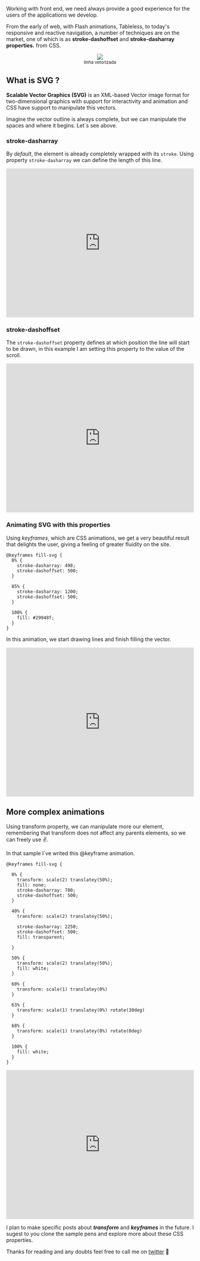Working with front end, we need always provide a good experience for the users of the applications we develop.

From the early of web, with Flash animations, Tableless, to today's responsive and reactive navigation, a number of techniques are on the market, one of which is as **stroke-dashoffset** and **stroke-dasharray properties.** from CSS.

<p align="center">
  <img src="https://www.w3.org/TR/svg-strokes/images/dashoffset.svg" align="middle"><br><small>linha vetorizada</small>
</p>

## What is SVG ?

**Scalable Vector Graphics (SVG)** is an XML-based Vector image format for two-dimensional graphics with support for interactivity and animation and CSS have support to manipulate this vectors.

Imagine the vector outline is always complete, but we can manipulate the spaces and where it begins. Let`s see above.

### stroke-dasharray
By *default*, the element is already completely wrapped with its `stroke`. Using property `stroke-dasharray` we can define the length of this line.

  <iframe height="400px" width="100%" scrolling="no" title="stroke-dasharray sample" src="https://codepen.io/vitorpiovezam/embed/NWWxGqx?height=265&theme-id=0&default-tab=css,result" frameborder="no" allowtransparency="true" allowfullscreen="true">
  See the Pen <a href='https://codepen.io/vitorpiovezam/pen/NWWxGqx'>stroke-dasharray sample</a> by Vitor Goncalves Piovezam
  (<a href='https://codepen.io/vitorpiovezam'>@vitorpiovezam</a>) on <a href='https://codepen.io'>CodePen</a>.
</iframe> 

### stroke-dashoffset
The `stroke-dashoffset` property defines at which position the line will start to be drawn, in this example I am setting this property to the value of the scroll.

<iframe height="400px" width="100%" scrolling="yes" title="stroke-dashoffset sample" src="https://codepen.io/vitorpiovezam/embed/JjjGYEm?height=265&theme-id=0&default-tab=js,result" frameborder="no" allowtransparency="true" allowfullscreen="true">
  See the Pen <a href='https://codepen.io/vitorpiovezam/pen/JjjGYEm'>stroke-dashoffset sample</a> by Vitor Goncalves Piovezam
  (<a href='https://codepen.io/vitorpiovezam'>@vitorpiovezam</a>) on <a href='https://codepen.io'>CodePen</a>.
</iframe>


### Animating SVG with this properties
Using *keyframes*, which are CSS animations, we get a very beautiful result that delights the user, giving a feeling of greater fluidity on the site.

    @keyframes fill-svg {
      0% {
        stroke-dasharray: 498;
        stroke-dashoffset: 500;
      }
      
      85% {
        stroke-dasharray: 1200;
        stroke-dashoffset: 500;
      }
     
      100% {
        fill: #29948f;
      }
    }

In this animation, we start drawing lines and finish filling the vector.
<iframe height="400px" width="100%" scrolling="yes" title="svg filling sample" src="https://codepen.io/vitorpiovezam/embed/RwwrWBN?height=265&theme-id=dark&default-tab=css,result" frameborder="no" allowtransparency="true" allowfullscreen="true">
  See the Pen <a href='https://codepen.io/vitorpiovezam/pen/RwwrWBN'>svg filling sample</a> by Vitor Goncalves Piovezam
  (<a href='https://codepen.io/vitorpiovezam'>@vitorpiovezam</a>) on <a href='https://codepen.io'>CodePen</a>.
</iframe>

## More complex animations

Using transform property, we can manipulate more our element, remembering that transform does not affect any parents elements, so we can freely use ✌.

In that sample I`ve writed this @keyframe animation.

```
@keyframes fill-svg {
  
  0% {
    transform: scale(2) translatey(50%);
    fill: none;
    stroke-dasharray: 700;
    stroke-dashoffset: 500;
  }
  
  40% {
    transform: scale(2) translatey(50%);
 
    stroke-dasharray: 2250;
    stroke-dashoffset: 500;
    fill: transparent;
    
  }
 
  50% {
    transform: scale(2) translatey(50%);
    fill: white;
  }
  
  60% {
    transform: scale(1) translatey(0%)
  }
  
  63% {
    transform: scale(1) translatey(0%) rotate(30deg)
  }
  
  68% {
    transform: scale(1) translatey(0%) rotate(0deg)
  }
  
  100% {
    fill: white;
  }
}

```
<iframe height="400px" width="100%" scrolling="no" title="mddpPyr" src="https://codepen.io/vitorpiovezam/embed/mddpPyr?height=265&theme-id=0&default-tab=css,result" frameborder="no" allowtransparency="true" allowfullscreen="true">
  See the Pen <a href='https://codepen.io/vitorpiovezam/pen/mddpPyr'>mddpPyr</a> by Vitor Goncalves Piovezam
  (<a href='https://codepen.io/vitorpiovezam'>@vitorpiovezam</a>) on <a href='https://codepen.io'>CodePen</a>.
</iframe>

I plan to make specific posts about ***transform*** and ***keyframes*** in the future. I sugest to you clone the sample pens and explore more about these CSS properties.

Thanks for reading and any doubts feel free to call me on [twitter](https://www.twitter.com/vitorpiovezam) 🤙 